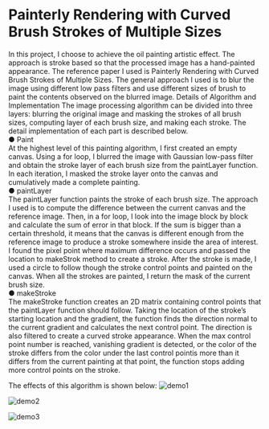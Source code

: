 # Painterly Rendering with Curved Brush Strokes of Multiple Sizes
In this project, I choose to achieve the oil painting artistic effect. The approach is stroke based so that the processed image has a hand-painted appearance. The reference paper I used is ​Painterly Rendering with Curved Brush Strokes of Multiple Sizes. The general approach I used is to blur the image using different low pass filters and use different sizes of brush to paint the contents observed on the blurred image.
Details of Algorithm and Implementation
The image processing algorithm can be divided into three layers: blurring the original image and masking the strokes of all brush sizes, computing layer of each brush size, and making each stroke. The detail implementation of each part is described below.  
● Paint  
At the highest level of this painting algorithm, I first created an empty canvas. Using a for loop, I blurred the image with Gaussian low-pass filter and obtain the stroke layer of each brush size from the paintLayer function. In each iteration, I masked the stroke layer onto the canvas and cumulatively made a complete painting.  
● paintLayer  
The paintLayer function paints the stroke of each brush size. The approach I used is to compute the difference between the current canvas and the reference image. Then, in a for loop, I look into the image block by block and calculate the sum of error in that block. If the sum is bigger than a certain threshold, it means that the canvas is different enough from the reference image to produce a stroke somewhere inside the area of interest. I found the pixel point where maximum difference occurs and passed the location to makeStrok method to create a stroke. After the stroke is made, I used a circle to follow though the stroke control points and painted on the canvas. When all the strokes are painted, I return the mask of the current brush size.  
● makeStroke  
The makeStroke function creates an 2D matrix containing control points that the paintLayer function should follow. Taking the location of the stroke’s starting location and the gradient, the function finds the direction normal to the current gradient and calculates the next control point. The direction is also filtered to create a curved stroke appearance. When the max control point number is reached, vanishing gradient is detected, or the color of the stroke differs from the color under the last control pointis more than it differs from the current painting at that point, the function stops adding more control points on the stroke.  

The effects of this algorithm is shown below:
![demo1](https://user-images.githubusercontent.com/46212953/55679340-b0844600-58be-11e9-9372-193b91078b41.png)

![demo2](https://user-images.githubusercontent.com/46212953/55679348-f7723b80-58be-11e9-8fc3-790e8962bf5b.png)

![demo3](https://user-images.githubusercontent.com/46212953/55679351-00630d00-58bf-11e9-9463-6343d4b6d5fb.png)
